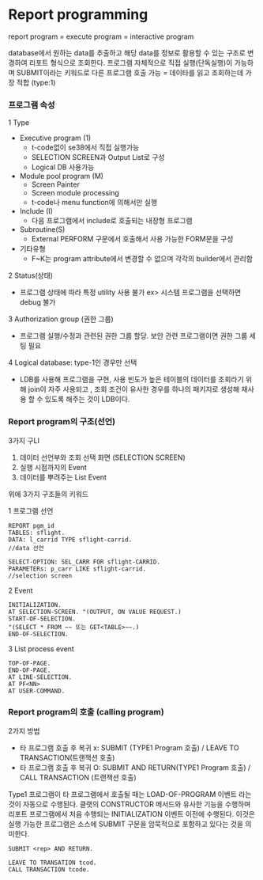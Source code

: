 # Report programming

report program = execute program = interactive program 

database에서 원하는 data를 추출하고 해당 data를 정보로 활용할 수 있는 구조로 변경하여 리포트 형식으로 조회한다. 프로그램 자체적으로 직접 실행\(단독실행\)이 가능하며 SUBMIT이라는 키워드로 다른 프로그램 호출 가능 = 데이타를 읽고 조회하는데 가장 적합 \(type:1\)



### 프로그램 속성

1 Type

* Executive program \(1\) 
  *  t-code없이 se38에서 직접 실행가능
  * SELECTION SCREEN과 Output List로 구성
  * Logical DB 사용가능
* Module pool program \(M\)
  * Screen Painter 
  * Screen module processing
  * t-code나  menu function에 의해서만 실행
* Include \(I\)
  * 다음 프로그램에서 include로 호출되는 내장형 프로그램
* Subroutine\(S\)
  * External PERFORM 구문에서 호출해서 사용 가능한 FORM문을 구성
* 기타유형 
  * F~K는 program attribute에서 변경할 수 없으며 각각의 builder에서 관리함

2 Status\(상태\)

* 프로그램 상태에 따라 특정 utility 사용 불가 ex&gt; 시스템 프로그램을 선택하면 debug 불가

3 Authorization group \(권한 그룹\)

* 프로그램 실행/수정과 관련된 권한 그룹 할당. 보안 관련 프로그램이면 권한 그룹 세팅 필요

4 Logical database: type-1인 경우만 선택

* LDB를 사용해 프로그램을 구현, 사용 빈도가 높은 테이블의 데이터를 조회라기 위해 join이 자주 사용되고 ,  조회 조건이 유사한 경우를 하나의 패키지로 생성해 재사용 할 수 있도록 해주는 것이 LDB이다.

### Report program의 구조\(선언\)

3가지 구LI

1. 데이터 선언부와 조회 선택 화면 \(SELECTION SCREEN\)
2. 실행 시점까지의 Event
3. 데이터를 뿌려주는 List Event

위에 3가지 구조들의 키워드

1 프로그램 선언 

```text
REPORT pgm_id
TABLES: sflight.
DATA: l_carrid TYPE sflight-carrid.
//data 선언

SELECT-OPTION: SEL_CARR FOR sflight-CARRID.
PARAMETERs: p_carr LIKE sflight-carrid.
//selection screen
```

2 Event

```text
INITIALIZATION.
AT SELECTION-SCREEN. "(OUTPUT, ON VALUE REQUEST.)
START-OF-SELECTION.
"(SELECT * FROM ~~ 또는 GET<TABLE>~~.)
END-OF-SELECTION.
```

3 List process event

```text
TOP-OF-PAGE.
END-OF-PAGE.
AT LINE-SELECTION.
AT PF<NN>
AT USER-COMMAND.
```



### Report program의 호출 \(calling program\)

2가지 방법

* 타 프로그램 호출 후 복귀 x: SUBMIT \(TYPE1 Program 호출\) / LEAVE TO TRANSACTION\(트랜잭션 호출\)
* 타 프로그램 호출 후 복귀 O: SUBMIT AND RETURN\(TYPE1 Program 호출\) / CALL TRANSACTION \(트랜잭션 호출\)

 Type1 프로그램이 타 프로그램에서 호출될 때는 LOAD-OF-PROGRAM 이벤트 라는 것이 자동으로 수행된다. 클랫의 CONSTRUCTOR 메서드와 유사한 기능을 수행하며 리포트 프로그램에서 처음 수행되는 INITIALIZATION 이벤트 이전에 수행된다. 이것은 실행 가능한 프로그램은 소스에 SUBMIT 구문을 암묵적으로 포함하고 있다는 것을 의미한다.

```text
SUBMIT <rep> AND RETURN.

LEAVE TO TRANSATION tcod.
CALL TRANSACTION tcode.
```









